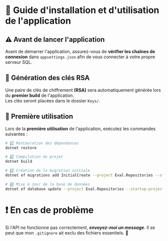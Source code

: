 # 📌 Guide d'installation et d'utilisation de l'application

## ⚠️ Avant de lancer l'application

Avant de démarrer l'application, assurez-vous de **vérifier les chaînes de connexion** dans `appsettings.json` afin de vous connecter à votre propre serveur SQL.

## 🔑 Génération des clés RSA  

Une paire de clés de chiffrement **(RSA)** sera automatiquement générée lors du **premier build** de l'application.  
Les clés seront placées dans le dossier `Keys/`.

## 🚀 Première utilisation  

Lors de la **première utilisation** de l'application, exécutez les commandes suivantes :  

```sh
# 1️⃣ Restauration des dépendances  
dotnet restore  

# 2️⃣ Compilation du projet  
dotnet build  

# 3️⃣ Création de la migration initiale  
dotnet ef migrations add InitialCreate --project Eval.Repositories --startup-project Eval.API  

# 4️⃣ Mise à jour de la base de données  
dotnet ef database update --project Eval.Repositories --startup-project Eval.API
```

# ❗ En cas de problème

Si l'API ne fonctionne pas correctement, ***envoyez-moi un message***. Il se peut que mon `.gitignore` ait exclu des fichiers essentiels. 📩

